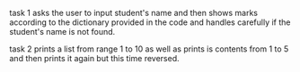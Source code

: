 task 1 asks the user to input student's name and then shows marks according to the dictionary provided in the code and handles carefully if the student's name is not found.

task 2 prints a list from range 1 to 10 as well as prints is contents from 1 to 5 and then prints it again but this time reversed.
